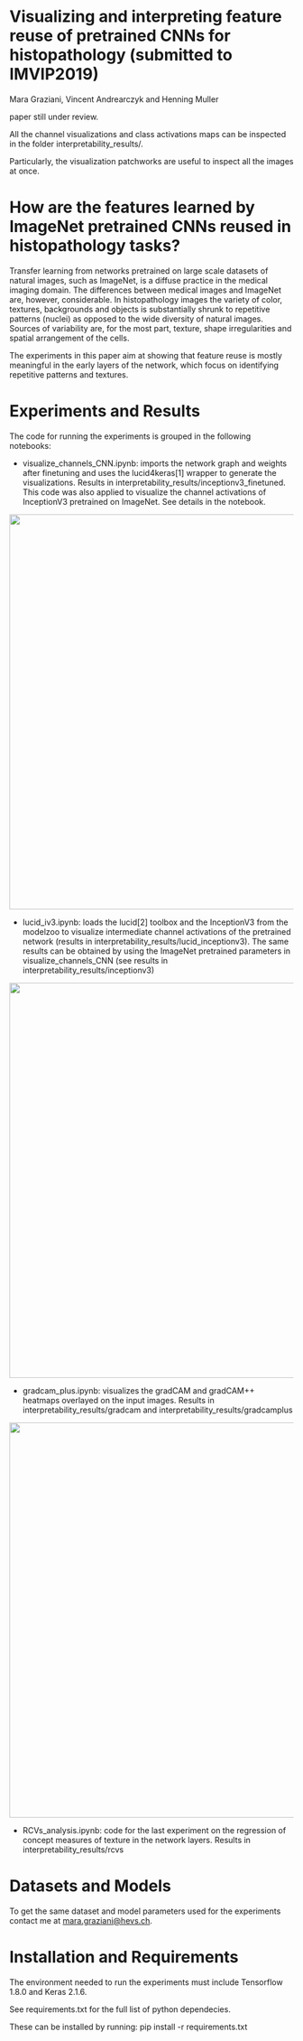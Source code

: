 # Visualizing and interpreting feature reuse of pretrained CNNs for histopathology (submitted to IMVIP2019)
Mara Graziani, Vincent Andrearczyk and Henning Muller

paper still under review.

All the channel visualizations and class activations maps can be 
inspected in the folder interpretability_results/.

Particularly, the visualization patchworks are useful to inspect all the images at once.  

# How are the features learned by ImageNet pretrained CNNs reused in histopathology tasks? 

Transfer learning from networks pretrained on large scale datasets of natural images, such as ImageNet, is a diffuse practice in the medical imaging domain. The differences between medical images and ImageNet are, however, considerable. In histopathology images the variety of color, textures, backgrounds and objects is substantially shrunk to repetitive patterns (nuclei) as opposed to the wide diversity of natural images. 
Sources of variability are, for the most part, texture, shape irregularities and spatial arrangement of the cells.

The experiments in this paper aim at showing that feature reuse is mostly meaningful in the early layers of the network, which focus on identifying repetitive patterns and textures. 

# Experiments and Results
The code for running the experiments is grouped in the following notebooks:

- visualize_channels_CNN.ipynb: imports the network graph and weights after finetuning and uses the lucid4keras[1] wrapper to generate the visualizations. Results in interpretability_results/inceptionv3_finetuned. 
This code was also applied to visualize the channel activations of InceptionV3 pretrained on ImageNet. See details in the notebook.

<p align="center">
    <img src="interpretability_results/patchwork_finetuned_iv3.png" width=700px>
</p>


- lucid_iv3.ipynb: loads the lucid[2] toolbox and the InceptionV3 from the modelzoo to visualize intermediate channel activations of the pretrained network (results in interpretability_results/lucid_inceptionv3). The same results can be obtained by using the ImageNet pretrained parameters in visualize_channels_CNN (see results in interpretability_results/inceptionv3) 

<p align="center">
    <img src="interpretability_results/patchwork_lucid_iv3.png" width=700px>
</p>


- gradcam_plus.ipynb: visualizes the gradCAM and gradCAM++ heatmaps overlayed on the input images. Results in interpretability_results/gradcam and interpretability_results/gradcamplus

<p align="center">
    <img src="interpretability_results/patchwork_gradcamplus.png" width=700px>
</p>


- RCVs_analysis.ipynb: code for the last experiment on the regression of concept measures of texture in the network layers. Results in interpretability_results/rcvs

# Datasets and Models

To get the same dataset and model parameters used for the experiments contact me at mara.graziani@hevs.ch.

# Installation and Requirements 
The environment needed to run the experiments must include Tensorflow 1.8.0 and Keras 2.1.6.

See requirements.txt for the full list of python dependecies. 

These can be installed by running:
pip install -r requirements.txt


